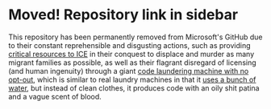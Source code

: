 # Moved! Repository link in sidebar

This repository has been permanently removed from Microsoft's GitHub due to their constant reprehensible and disgusting actions, such as providing [critical resources to ICE](https://github.com/drop-ice/dear-github-2.0) in their conquest to displace and murder as many migrant families as possible, as well as their flagrant disregard of licensing (and human ingenuity) through a giant [code laundering machine with no opt-out](https://github.com/orgs/community/discussions/39361#discussioncomment-4186551), which is similar to real laundry machines in that it [uses a bunch of water](https://fortune.com/2023/09/09/ai-chatgpt-usage-fuels-spike-in-microsoft-water-consumption/), but instead of clean clothes, it produces code with an oily shit patina and a vague scent of blood.
